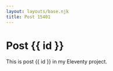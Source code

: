 ```yaml
---
layout: layouts/base.njk
title: Post 15401
---
```


# Post {{ id }}

This is post {{ id }} in my Eleventy project.
